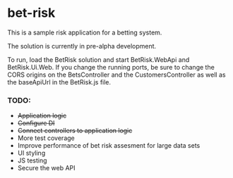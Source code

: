 # bet-risk

This is a sample risk application for a betting system.

The solution is currently in pre-alpha development.

To run, load the BetRisk solution and start BetRisk.WebApi and BetRisk.Ui.Web. If you change the running ports, be sure to change the CORS origins on the BetsController and the CustomersController as well as the baseApiUrl in the BetRisk.js file.

### TODO:
* ~~Application logic~~
* ~~Configure DI~~
* ~~Connect controllers to application logic~~
* More test coverage
* Improve performance of bet risk assesment for large data sets
* UI styling
* JS testing
* Secure the web API